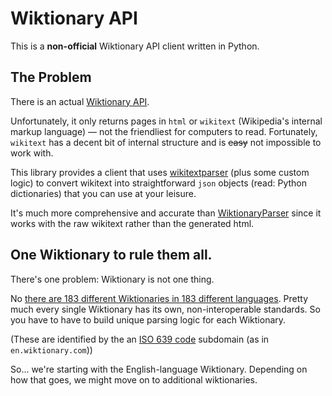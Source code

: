 # Wiktionary API 

This is a **non-official** Wiktionary API client written in Python. 

## The Problem

There is an actual [Wiktionary API](https://en.wiktionary.org/w/api.php).

Unfortunately, it only returns pages in `html` or `wikitext` (Wikipedia's internal markup language) — not the friendliest for computers to read. 
Fortunately, `wikitext` has a decent bit of internal structure and is ~~easy~~ not impossible to work with.

This library provides a client that uses [wikitextparser](https://github.com/5j9/wikitextparser) (plus some custom logic) to convert wikitext into 
straightforward `json` objects (read: Python dictionaries) that you can use at your leisure.

It's much more comprehensive and accurate than [WiktionaryParser](https://github.com/Suyash458/WiktionaryParser) since it works with the raw wikitext rather than the generated html.

## One Wiktionary to rule them all.

There's one problem: Wiktionary is not one thing. 

No [there are 183 different Wiktionaries in 183 different languages](https://meta.wikimedia.org/wiki/Wiktionary#List_of_Wiktionaries). 
Pretty much every single Wiktionary has its own, non-interoperable standards. So you have to have to build unique parsing logic for each Wiktionary.

(These are identified by the an [ISO 639 code](https://www.iso.org/iso-639-language-codes.html) subdomain (as in `en.wiktionary.com`))

So... we're starting with the English-language Wiktionary. Depending on how that goes, we might move on to additional wiktionaries.



